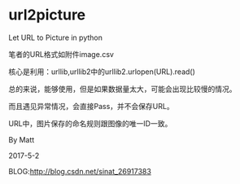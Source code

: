 # url2picture
Let URL to Picture in python

笔者的URL格式如附件image.csv

核心是利用：urllib,urllib2中的urllib2.urlopen(URL).read()

总的来说，能够使用，但是如果数据量太大，可能会出现比较慢的情况。

而且遇见异常情况，会直接Pass，并不会保存URL。

URL中，图片保存的命名规则跟图像的唯一ID一致。

By Matt

2017-5-2

BLOG:http://blog.csdn.net/sinat_26917383
